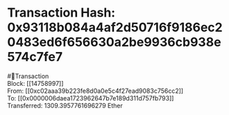 
Transaction Hash: 0x93118b084a4af2d50716f9186ec20483ed6f656630a2be9936cb938e574c7fe7
====================================================================================
  
#💸Transaction  
Block: [[14758997]]  
From: [[0xc02aaa39b223fe8d0a0e5c4f27ead9083c756cc2]]  
To: [[0x0000006daea1723962647b7e189d311d757fb793]]  
Transferred: 1309.3957761696279 Ether